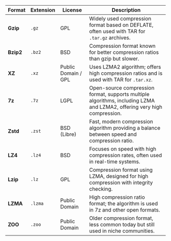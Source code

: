 | Format    | Extension | License             | Description                                                                                                             |
| --------- | --------- | ------------------- | ----------------------------------------------------------------------------------------------------------------------- |
| **Gzip**  | `.gz`     | GPL                 | Widely used compression format based on DEFLATE, often used with TAR for `.tar.gz` archives.                            |
| **Bzip2** | `.bz2`    | BSD                 | Compression format known for better compression ratios than gzip but slower.                                            |
| **XZ**    | `.xz`     | Public Domain / GPL | Uses LZMA2 algorithm; offers high compression ratios and is used with TAR for `.tar.xz`.                                |
| **7z**    | `.7z`     | LGPL                | Open-source compression format, supports multiple algorithms, including LZMA and LZMA2, offering very high compression. |
| **Zstd**  | `.zst`    | BSD (Libre)         | Fast, modern compression algorithm providing a balance between speed and compression ratio.                             |
| **LZ4**   | `.lz4`    | BSD                 | Focuses on speed with high compression rates, often used in real-time systems.                                          |
| **Lzip**  | `.lz`     | GPL                 | Compression format using LZMA, designed for high compression with integrity checking.                                   |
| **LZMA**  | `.lzma`   | Public Domain       | High compression ratio format; the algorithm is used in 7z and other open formats.                                      |
| **ZOO**   | `.zoo`    | Public Domain       | Older compression format, less common today but still used in niche communities.                                        |
